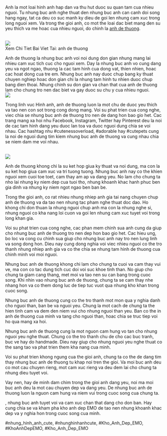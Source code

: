 <p>Anh la mot loai hinh anh hap dan va thu hut duoc su quan tam cua nhieu nguoi. Tu nhung buc anh nghe thuat den nhung buc anh can canh doi song hang ngay, tat ca deu co suc manh ky dieu de goi len nhung cam xuc trong long nguoi xem. Va trong the gioi anh, co mot the loai dac biet mang den su yeu thich va me hoac cua nhieu nguoi, do chinh la <a href="https://khoanhdepemo.com/hinh-anh-cute/">anh de thuong</a>.</p><br><img src="https://khoanhdepemo.com/wp-content/uploads/2024/12/image-14-1024x1024.png"></br>
Xem Chi Tiet Bai Viet Tai: anh de thuong<p>Anh de thuong la nhung buc anh voi noi dung don gian nhung mang lai nhieu cam xuc tich cuc cho nguoi xem. Day la nhung buc anh vo cung dang yeu va ngot ngao, thuong la cac tam hinh cua dong vat, thien nhien, hoac cac hoat dong cua tre em. Nhung buc anh nay duoc chup bang ky thuat chuyen nghiep hoac don gian chi la nhung tam hinh tu nhien duoc chup bang dien thoai. Nhung chinh su don gian va chan that cua anh de thuong lam cho chung tro nen dac biet va gay duoc su chu y cua nhieu nguoi.<br><img src="https://khoanhdepemo.com/wp-content/uploads/2024/12/image-30-1024x683.png"></br><p>Trong linh vuc Hinh anh, anh de thuong luon la mot chu de duoc yeu thich va tao nen con sot trong cong dong mang. Voi su phat trien cua cong nghe, viec chia se nhung buc anh de thuong tro nen de dang hon bao gio het. Cac trang mang xa hoi nhu Facebook, Instagram, Twitter hay Pinterest deu la noi de cac tam hinh dang yeu duoc lan toa va duoc nguoi dung chia se voi nhau. Cac hashtag nhu #cutenessoverload, #adorable hay #cutepets cung la noi de nguoi dung tim kiem nhung buc anh de thuong va cung nhau chia se niem dam me voi nhau.</p><br><img src="https://khoanhdepemo.com/wp-content/uploads/2024/12/image-106-1024x1024.png"></br><p>Anh de thuong khong chi la su ket hop giua ky thuat va noi dung, ma con la su ket hop giua cam xuc va tri tuong tuong. Nhung buc anh nay co the khien nguoi xem cuoi toe toet, cam thay am ap va dang yeu. No lam cho chung ta nho lai nhung ky niem dep cua tuoi tho, nhung khoanh khac hanh phuc ben gia dinh va nhung ky niem ngot ngao ben ban be.<p>Trong the gioi anh, co rat nhieu nhung nhiep anh gia tai nang chuyen chup anh de thuong va da tao nen nhung tac pham nghe thuat doc dao. Ho khong chi don thuan la nhung nguoi chup anh ma con la nhung nghe si, nhung nguoi co kha nang loi cuon va goi len nhung cam xuc tuyet voi trong long khan gia.</p><p>Voi su phat trien cua cong nghe, cac phan mem chinh sua anh cung da giup cho nhung buc anh de thuong tro nen dep hon bao gio het. Cac hieu ung, bo loc va cong cu chinh sua giup cho nhung buc anh nay tro nen lung linh va song dong hon. Dieu nay cung dong nghia voi viec nhieu nguoi co the tro thanh nhung nhiep anh gia va co the chia se nhung tam hinh de thuong cua chinh minh voi moi nguoi.<p>Nhung buc anh de thuong khong chi lam cho chung ta cuoi va cam thay vui ve, ma con co tac dung tich cuc doi voi suc khoe tinh than. No giup cho chung ta giam cang thang, met moi va tao nen su can bang trong cuoc song. Khi nhin vao nhung buc anh de thuong, chung ta se cam thay nhe nhang hon va co them dong luc de tiep tuc vuot qua nhung kho khan trong cuoc song.</p><p>Nhung buc anh de thuong cung co the tro thanh mot mon qua y nghia danh cho nguoi than, ban be va nguoi yeu. Chung la mot cach de chung ta the hien tinh cam va dem den niem vui cho nhung nguoi than yeu. Ban co the in anh de thuong cua minh va tang cho nguoi than, hoac chia se truc tiep voi ho qua mang xa hoi.</p><p>Nhung buc anh de thuong cung la mot nguon cam hung vo tan cho nhung nguoi yeu nghe thuat. Chung co the tro thanh chu de cho cac buc tranh, buc ve hay do handmade. Dieu nay giup cho nhung nguoi yeu nghe thuat co the sang tao va phat trien them kha nang cua minh.</p><p>Voi su phat trien khong ngung cua the gioi anh, chung ta co the de dang tim thay nhung buc anh de thuong tu khap noi tren the gioi. Va moi buc anh deu co mot cau chuyen rieng, mot cam xuc rieng va deu dem lai cho chung ta nhung dieu tuyet voi.</p><p>Vay nen, hay de minh dam chim trong the gioi anh dang yeu, noi ma moi buc anh deu la mot cau chuyen dep va dang yeu. De nhung buc anh de thuong luon la nguon cam hung va niem vui trong cuoc song cua chung ta.</p><p>, nhung buc anh tuyet voi va cam xuc chan that dang cho don ban. Hay cung chia se va kham pha kho anh dep EMO de tao nen nhung khoanh khac dep va y nghia hon trong cuoc song cua minh.</p>
#nhung_hinh_anh_cute, #nhunghinhanhcute, #Kho_Anh_Dep_EMO, #KhoAnhDepEMO, #Kho_Anh_Dep_EMO
